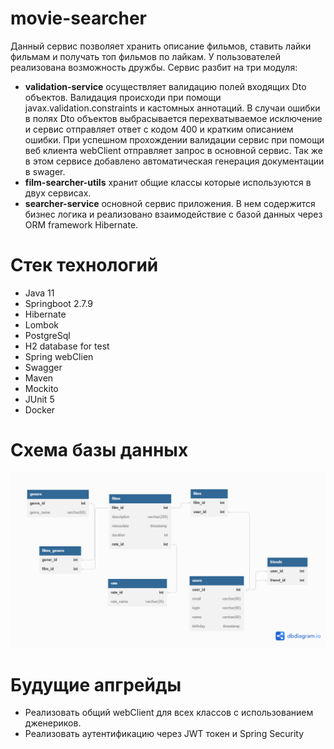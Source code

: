 # movie-searcher
Данный сервис позволяет хранить описание фильмов, ставить лайки фильмам и получать топ фильмов по лайкам. У пользователей реализована возможность дружбы. Сервис разбит на три модуля:
* **validation-service** осуществляет валидацию полей входящих Dto объектов. Валидация происходи при помощи javax.validation.constraints и кастомных аннотаций. В случаи ошибки в полях Dto объектов выбрасывается перехватываемое исключение и сервис отправляет ответ с кодом 400 и кратким описанием ошибки. При успешном прохождении валидации сервис при помощи веб клиента webClient отправляет запрос в основной сервис. Так же в этом сервисе добавлено автоматическая генерация документации в swager.
* **film-searcher-utils** хранит общие классы которые используются в двух сервисах.
* **searcher-service** основной сервис приложения. В нем содержится бизнес логика и реализовано взаимодействие с базой данных через ORM framework Hibernate.
# Стек технологий
* Java 11
* Springboot 2.7.9
* Hibernate
* Lombok
* PostgreSql
* H2 database for test
* Spring webClien
* Swagger
* Maven
* Mockito
* JUnit 5
* Docker
# Схема базы данных
![database diagram](https://github.com/Fenris06/java-filmorate/blob/main/updatedatabase.png)
# Будущие апгрейды
* Реализовать общий webClient для всех классов с использованием дженериков.
* Реализовать аутентификацию через JWT токен и Spring Security
